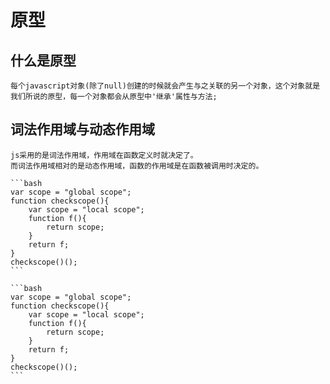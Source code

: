 # 原型
## 什么是原型
    每个javascript对象(除了null)创建的时候就会产生与之关联的另一个对象，这个对象就是我们所说的原型，每一个对象都会从原型中'继承'属性与方法;
## 词法作用域与动态作用域
    js采用的是词法作用域，作用域在函数定义时就决定了。
    而词法作用域相对的是动态作用域，函数的作用域是在函数被调用时决定的。

    ```bash
    var scope = "global scope";
    function checkscope(){
        var scope = "local scope";
        function f(){
            return scope;
        }
        return f;
    }
    checkscope()();
    ```

    ```bash
    var scope = "global scope";
    function checkscope(){
        var scope = "local scope";
        function f(){
            return scope;
        }
        return f;
    }
    checkscope()();
    ```
    


